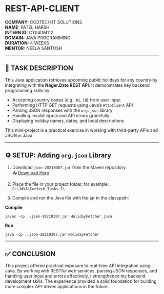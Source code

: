 # REST-API-CLIENT 

**COMPANY:** CODTECH IT SOLUTIONS  
**NAME:** PATEL HARSH  
**INTERN ID:** CT04DM112  
**DOMAIN:** JAVA PROGRAMMING  
**DURATION:** 4 WEEKS  
**MENTOR:** NEELA SANTOSH  

---

## 📝 TASK DESCRIPTION

This Java application retrieves upcoming public holidays for any country by integrating with the **Nager.Date REST API**. It demonstrates key backend programming skills by:

- Accepting country codes (e.g., `US`, `IN`) from user input  
- Performing HTTP GET requests using Java’s `HttpClient` API  
- Parsing JSON responses with the `org.json` library  
- Handling invalid inputs and API errors gracefully  
- Displaying holiday names, dates, and local descriptions  

This mini-project is a practical exercise in working with third-party APIs and JSON in Java.

---

## ⚙️ SETUP: Adding `org.json` Library

1. Download `json-20210307.jar` from the Maven repository:  
   📥 [Download Here](https://repo1.maven.org/maven2/org/json/json/20210307/json-20210307.jar)

2. Place the file in your project folder, for example:  
   `C:\JAVA\Codtech_Tasks-2\`

3. Compile and run the Java file with the jar in the classpath:


**Compile**
```
javac -cp .;json-20210307.jar HolidayFetcher.java
```

**Run**
```
java -cp .;json-20210307.jar HolidayFetcher
```
---

## ✅ CONCLUSION

This project offered practical exposure to real-time API integration using Java. By working with RESTful web services, parsing JSON responses, and handling user input and errors effectively, I strengthened my backend development skills. The experience provided a solid foundation for building more complex API-driven applications in the future.

